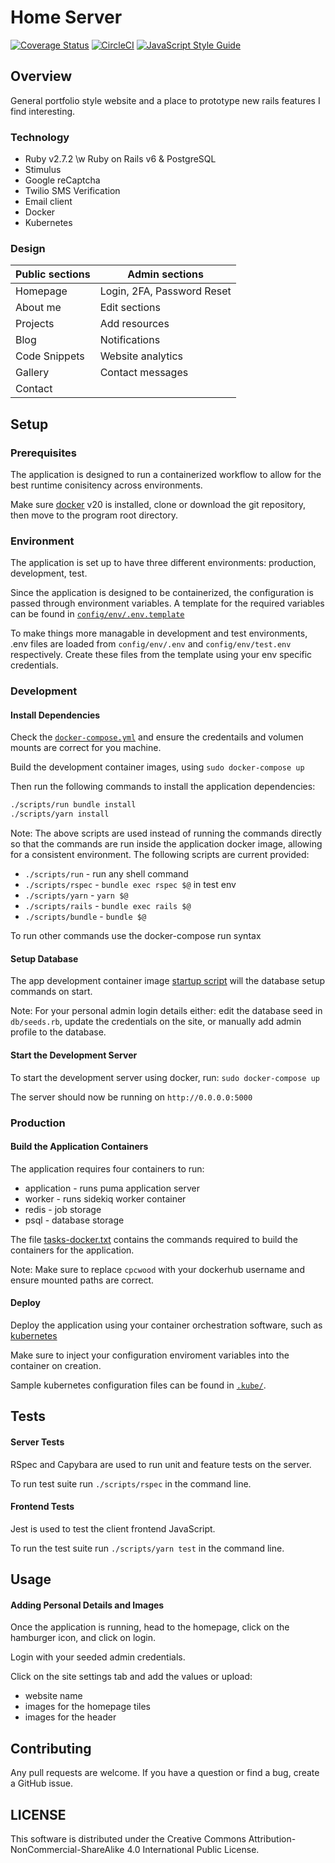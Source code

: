 # Home Server

[![Coverage Status](https://img.shields.io/coveralls/github/cpcwood/home-server?style=flat-square&color=sucess)](https://coveralls.io/github/cpcwood/home-server?branch=master) [![CircleCI](https://img.shields.io/circleci/build/gh/cpcwood/home-server?style=flat-square&color=sucess)](https://travis-ci.com/github/cpcwood/home-server) [![JavaScript Style Guide](https://img.shields.io/badge/JS_code_style-standard-informational.svg?style=flat-square)](https://standardjs.com)

## Overview

General portfolio style website and a place to prototype new rails features I find interesting.

### Technology

- Ruby v2.7.2 \w Ruby on Rails v6 & PostgreSQL
- Stimulus
- Google reCaptcha
- Twilio SMS Verification
- Email client
- Docker
- Kubernetes

### Design

| Public sections | Admin sections              |
|-                |-                            |
| Homepage        | Login, 2FA, Password Reset  |
| About me        | Edit sections               |
| Projects        | Add resources               |
| Blog            | Notifications               |
| Code Snippets   | Website analytics           |
| Gallery         | Contact messages            |
| Contact         |                             |



## Setup

### Prerequisites

The application is designed to run a containerized workflow to allow for the best runtime conisitency across environments. 

Make sure [docker](https://www.docker.com/) v20 is installed, clone or download the git repository, then move to the program root directory.

### Environment

The application is set up to have three different environments: production, development, test.

Since the application is designed to be containerized, the configuration is passed through environment variables. A template for the required variables can be found in [```config/env/.env.template```](/config/env/.env.template)

To make things more managable in development and test environments, .env files are loaded from ```config/env/.env``` and ```config/env/test.env``` respectively. Create these files from the template using your env specific credentials.

### Development

#### Install Dependencies

Check the [```docker-compose.yml```](docker-compose.yml) and ensure the credentails and volumen mounts are correct for you machine.

Build the development container images, using ```sudo docker-compose up```

Then run the following commands to install the application dependencies:

```bash
./scripts/run bundle install
./scripts/yarn install
```

Note: The above scripts are used instead of running the commands directly so that the commands are run inside the application docker image, allowing for a consistent environment. The following scripts are current provided:
- ```./scripts/run``` - run any shell command
- ```./scripts/rspec``` - ```bundle exec rspec $@``` in test env
- ```./scripts/yarn``` - ```yarn $@```
- ```./scripts/rails``` - ```bundle exec rails $@```
- ```./scripts/bundle``` - ```bundle $@```
  
To run other commands use the docker-compose run syntax 

#### Setup Database

The app development container image [startup script](./scripts/docker/docker-startup-worker.dev.sh) will the database setup commands on start.

Note: For your personal admin login details either: edit the database seed in ```db/seeds.rb```, update the credentials on the site, or manually add admin profile to the database.

#### Start the Development Server

To start the development server using docker, run: ```sudo docker-compose up```

The server should now be running on ```http://0.0.0.0:5000```

### Production
#### Build the Application Containers

The application requires four containers to run:
- application - runs puma application server
- worker - runs sidekiq worker container
- redis - job storage
- psql - database storage

The file [tasks-docker.txt](tasks-docker.txt) contains the commands required to build the containers for the application. 

Note: Make sure to replace ```cpcwood``` with your dockerhub username and ensure mounted paths are correct.

#### Deploy

Deploy the application using your container orchestration software, such as [kubernetes](https://kubernetes.io/)

Make sure to inject your configuration enviroment variables into the container on creation.

Sample kubernetes configuration files can be found in [```.kube/```](.kube/).


## Tests

#### Server Tests

RSpec and Capybara are used to run unit and feature tests on the server. 

To run test suite run ```./scripts/rspec``` in the command line.

#### Frontend Tests

Jest is used to test the client frontend JavaScript.

To run the test suite run ```./scripts/yarn test``` in the command line.


## Usage

#### Adding Personal Details and Images

Once the application is running, head to the homepage, click on the hamburger icon, and click on login.

Login with your seeded admin credentials.

Click on the site settings tab and add the values or upload:
- website name
- images for the homepage tiles 
- images for the header



## Contributing

Any pull requests are welcome. If you have a question or find a bug, create a GitHub issue.


## LICENSE

This software is distributed under the Creative Commons Attribution-NonCommercial-ShareAlike 4.0 International Public License.